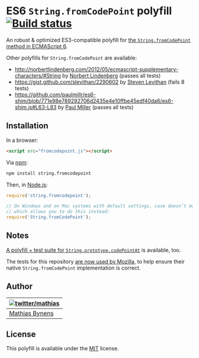 # ES6 `String.fromCodePoint` polyfill [![Build status](https://travis-ci.org/mathiasbynens/String.fromCodePoint.svg?branch=master)](https://travis-ci.org/mathiasbynens/String.fromCodePoint)

An robust & optimized ES3-compatible polyfill for [the `String.fromCodePoint` method in ECMAScript 6](http://people.mozilla.org/~jorendorff/es6-draft.html#sec-string.fromcodepoint).

Other polyfills for `String.fromCodePoint` are available:

* <http://norbertlindenberg.com/2012/05/ecmascript-supplementary-characters/#String> by [Norbert Lindenberg](http://norbertlindenberg.com/) (passes all tests)
* <https://gist.github.com/slevithan/2290602> by [Steven Levithan](http://stevenlevithan.com/) (fails 8 tests)
* <https://github.com/paulmillr/es6-shim/blob/771e98e789292706d2435e4e10ffbe45edf40da6/es6-shim.js#L63-L83> by [Paul Miller](http://paulmillr.com/) (passes all tests)

## Installation

In a browser:

```html
<script src="fromcodepoint.js"></script>
```

Via [npm](http://npmjs.org/):

```bash
npm install string.fromcodepoint
```

Then, in [Node.js](http://nodejs.org/):

```js
require('string.fromcodepoint');

// On Windows and on Mac systems with default settings, case doesn’t matter,
// which allows you to do this instead:
require('String.fromCodePoint');
```

## Notes

[A polyfill + test suite for `String.prototype.codePointAt`](http://mths.be/codepointat) is available, too.

The tests for this repository [are now used by Mozilla](http://hg.mozilla.org/integration/mozilla-inbound/rev/2411714cd058), to help ensure their native `String.fromCodePoint` implementation is correct.

## Author

| [![twitter/mathias](https://gravatar.com/avatar/24e08a9ea84deb17ae121074d0f17125?s=70)](https://twitter.com/mathias "Follow @mathias on Twitter") |
|---|
| [Mathias Bynens](http://mathiasbynens.be/) |

## License

This polyfill is available under the [MIT](http://mths.be/mit) license.
